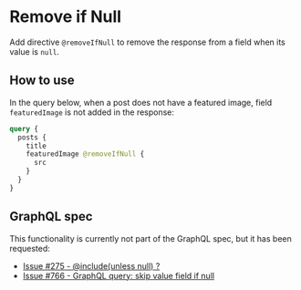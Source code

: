 # Remove if Null

Add directive `@removeIfNull` to remove the response from a field when its value is `null`. 

## How to use

In the query below, when a post does not have a featured image, field `featuredImage` is not added in the response:

```graphql
query {
  posts {
    title
    featuredImage @removeIfNull {
      src
    }
  }
}
```

## GraphQL spec

This functionality is currently not part of the GraphQL spec, but it has been requested:

- <a href="https://github.com/graphql/graphql-spec/issues/275#issuecomment-338538911" target="_blank">Issue #275 - @include(unless null) ?</a>
- <a href="https://github.com/graphql/graphql-spec/issues/766" target="_blank">Issue #766 - GraphQL query: skip value field if null</a>
